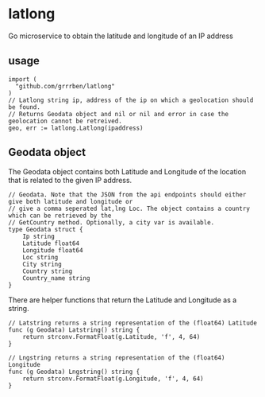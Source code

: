 # latlong
Go microservice to obtain the latitude and longitude of an IP address

## usage
```
import (
  "github.com/grrrben/latlong"
)
// Latlong string ip, address of the ip on which a geolocation should be found.
// Returns Geodata object and nil or nil and error in case the geolocation cannot be retreived.
geo, err := latlong.Latlong(ipaddress)
```

## Geodata object

The Geodata object contains both Latitude and Longitude of the location that is related to the given IP address. 

```
// Geodata. Note that the JSON from the api endpoints should either give both latitude and longitude or
// give a comma seperated lat,lng Loc. The object contains a country which can be retrieved by the 
// GetCountry method. Optionally, a city var is available.
type Geodata struct {
	Ip string
	Latitude float64
	Longitude float64
	Loc string
	City string
	Country string
	Country_name string
}
```

There are helper functions that return the Latitude and Longitude as a string. 

```
// Latstring returns a string representation of the (float64) Latitude
func (g Geodata) Latstring() string {
	return strconv.FormatFloat(g.Latitude, 'f', 4, 64)
}

// Lngstring returns a string representation of the (float64) Longitude
func (g Geodata) Lngstring() string {
	return strconv.FormatFloat(g.Longitude, 'f', 4, 64)
}
```
